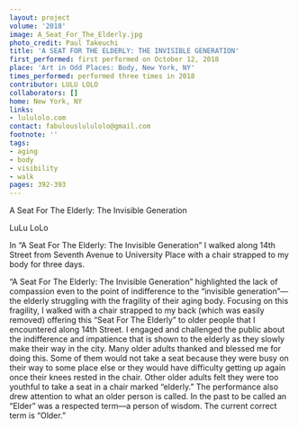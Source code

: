 ```yaml
---
layout: project
volume: '2018'
image: A_Seat_For_The_Elderly.jpg
photo_credit: Paul Takeuchi
title: 'A SEAT FOR THE ELDERLY: THE INVISIBLE GENERATION'
first_performed: first performed on October 12, 2018
place: 'Art in Odd Places: Body, New York, NY'
times_performed: performed three times in 2018
contributor: LULU LOLO
collaborators: []
home: New York, NY
links:
- lululolo.com
contact: fabulouslululolo@gmail.com
footnote: ''
tags:
- aging
- body
- visibility
- walk
pages: 392-393
---
```




A Seat For The Elderly: The Invisible Generation

LuLu LoLo

In “A Seat For The Elderly: The Invisible Generation” I walked along 14th Street from Seventh Avenue to University Place with a chair strapped to my body for three days.

“A Seat For The Elderly: The Invisible Generation” highlighted the lack of compassion even to the point of indifference to the “invisible generation”—the elderly struggling with the fragility of their aging body. Focusing on this fragility, I walked with a chair strapped to my back (which was easily removed) offering this “Seat For The Elderly” to older people that I encountered along 14th Street. I engaged and challenged the public about the indifference and impatience that is shown to the elderly as they slowly make their way in the city. Many older adults thanked and blessed me for doing this. Some of them would not take a seat because they were busy on their way to some place else or they would have difficulty getting up again once their knees rested in the chair. Other older adults felt they were too youthful to take a seat in a chair marked “elderly.” The performance also drew attention to what an older person is called. In the past to be called an “Elder” was a respected term—a person of wisdom. The current correct term is “Older.”
